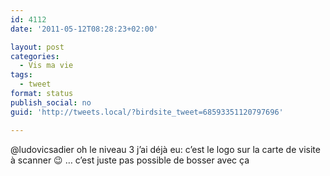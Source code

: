 ```yaml
---
id: 4112
date: '2011-05-12T08:28:23+02:00'

layout: post
categories:
  - Vis ma vie
tags:
  - tweet
format: status
publish_social: no
guid: 'http://tweets.local/?birdsite_tweet=68593351120797696'

---
```


@ludovicsadier oh le niveau 3 j’ai déjà eu: c’est le logo sur la carte de visite à scanner 😉 … c’est juste pas possible de bosser avec ça